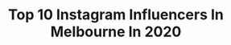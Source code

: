 ---
title: Top 10 Instagram Influencers In Melbourne In 2020
description: >-
  Find top Instagram influencers in Melbourne in 2020. Most popular hashtags: #fyp #naturalmakeup #portraitaus #idealportrait.
platform: Instagram
profiles:
  - username: "thomas_bellchambers"
    fullname: >-
      Thomas Bellchambers
    location: "Australia"
    followers: 30385
    engagement: 730
    commentsToLikes: 0.010225
    avatar: "https://scontent-atl3-1.cdninstagram.com/v/t51.2885-19/s320x320/53430075_397311514399420_5094236954321485824_n.jpg?_nc_ht=scontent-atl3-1.cdninstagram.com&_nc_ohc=d3alhG07UHMAX9E2uxD&oh=275677a25bd5188ffc8a96b61b3d48ea&oe=5EB92E73"
    verified: true
    hashtags: "#summerofracing, #politixmenswear, #tiwiminis, #caufield"
  - username: "visualsbydf"
    fullname: >-
      df
    location: "Australia"
    followers: 4228
    engagement: 2542
    commentsToLikes: 0.036421
    avatar: "https://scontent-lhr8-1.cdninstagram.com/v/t51.2885-19/s320x320/49441604_287635562110791_1498875545432096768_n.jpg?_nc_ht=scontent-lhr8-1.cdninstagram.com&_nc_ohc=9yhmtrg5fkQAX-Akorv&oh=2931aaf5160ec9ec14b395c4b9b7888e&oe=5EBC3D54"
    verified: false
    hashtags: ""
  - username: "keenan.te"
    fullname: >-
      Keenan Te
    location: "Australia"
    followers: 27359
    engagement: 824
    commentsToLikes: 0.139494
    avatar: "https://scontent-ams4-1.cdninstagram.com/v/t51.2885-19/s320x320/89481725_1894496250849655_6080413496191746048_n.jpg?_nc_ht=scontent-ams4-1.cdninstagram.com&_nc_ohc=G2cGKU0RlhkAX_nRbSj&oh=c0cebdc9aae006098f808ad351ff7a83&oe=5EBAE939"
    verified: false
    hashtags: "#brunomars, #chrisbrown, #victorious, #sidehustle"
  - username: "julianjoseduarte"
    fullname: >-
      JULIAN JOSE DUARTE 🇨🇱🇵🇹
    location: "Australia"
    followers: 5090
    engagement: 3475
    commentsToLikes: 0.113859
    avatar: "https://scontent-ams4-1.cdninstagram.com/v/t51.2885-19/s320x320/83417866_161970671766292_7098436048035774464_n.jpg?_nc_ht=scontent-ams4-1.cdninstagram.com&_nc_ohc=b89bWMafQZgAX_8IoML&oh=b5f1e6fd86164921c24edf59297e2354&oe=5EBD1583"
    verified: false
    hashtags: "#duet, #xyzbca, #xybca, #helpme"
  - username: "ajsecic"
    fullname: >-
      Alisha
    location: "Australia"
    followers: 3075
    engagement: 3571
    commentsToLikes: 0.189016
    avatar: "https://scontent-ams4-1.cdninstagram.com/v/t51.2885-19/s320x320/62266400_732258010523418_5658787036463628288_n.jpg?_nc_ht=scontent-ams4-1.cdninstagram.com&_nc_ohc=FgGr3J4acogAX_mH9Ky&oh=3bdad133c1a3ea9cbc26008973489885&oe=5E87BC73"
    verified: false
    hashtags: "#undiscovered, #jeffreestar, #thelist, #hoodedeyesmakeup"
  - username: "keep.calm.and.mommy.on"
    fullname: >-
      Nadine
    location: "Australia"
    followers: 68400
    engagement: 1185
    commentsToLikes: 0.097980
    avatar: "https://scontent-ams4-1.cdninstagram.com/v/t51.2885-19/s320x320/81551773_1655586531247357_452940211584761856_n.jpg?_nc_ht=scontent-ams4-1.cdninstagram.com&_nc_ohc=8Gsp1fRqEjcAX8IzP3J&oh=a66921090fbcd88cc37edfe965464f26&oe=5E96F989"
    verified: false
    hashtags: "#classygirl, #styleoftheday, #lookoftheday, #whowhatwearing"
  - username: "tshadelrosario"
    fullname: >-
      𝐓𝐈𝐒𝐇 💓 𝐋𝐈𝐅𝐄 / 𝐒𝐓𝐘𝐋𝐄 & 𝐁𝐄𝐀𝐔𝐓𝐘
    location: "Australia"
    followers: 26340
    engagement: 1621
    commentsToLikes: 0.051029
    avatar: "https://scontent-ams4-1.cdninstagram.com/v/t51.2885-19/s320x320/89685875_508991236660910_1484400569341706240_n.jpg?_nc_ht=scontent-ams4-1.cdninstagram.com&_nc_ohc=IIU5Jciqn4MAX8nWRIk&oh=0eddfb8cb929d76fdca1032dd9e4bdd7&oe=5EB98A78"
    verified: false
    hashtags: "#oscarwylee, #hapakristin, #myeotd, #tbt"
  - username: "parisbishop__"
    fullname: >-
      Paris Bishop 👼🏼🦋
    location: "Australia"
    followers: 140847
    engagement: 513
    commentsToLikes: 0.080923
    avatar: "https://scontent-ams4-1.cdninstagram.com/v/t51.2885-19/s320x320/53796726_401062997360053_5642402629582585856_n.jpg?_nc_ht=scontent-ams4-1.cdninstagram.com&_nc_ohc=Z5fQWVaPByEAX9k5K7C&oh=68e2ac7bec88cb3f572e79ed066767ed&oe=5EBB4AD9"
    verified: false
    hashtags: "#wbpromotion, #moombafestival2020, #nationalinstituteofdramaticarts, #nidaopen"
  - username: "mackhorton"
    fullname: >-
      uoʇɹoɥ ʞɔɐɯ
    location: "Australia"
    followers: 75269
    engagement: 521
    commentsToLikes: 0.123439
    avatar: "https://scontent-ams4-1.cdninstagram.com/v/t51.2885-19/s320x320/29093604_164955307649971_3413808386758672384_n.jpg?_nc_ht=scontent-ams4-1.cdninstagram.com&_nc_ohc=0reIFuUXPgMAX8_X3OV&oh=4d3e8d447d24ae59001729cf98b0e4c1&oe=5EB7F116"
    verified: true
    hashtags: "#olympicsunleashed, #tokyo2020, #seinfeld, #topgun"
  - username: "mikayla_stevens.06"
    fullname: >-
      MIKAYLA STEVENS
    location: "Australia"
    followers: 40986
    engagement: 778
    commentsToLikes: 0.038972
    avatar: "https://scontent-ams4-1.cdninstagram.com/v/t51.2885-19/s320x320/87309035_839605363117877_8285079359518146560_n.jpg?_nc_ht=scontent-ams4-1.cdninstagram.com&_nc_ohc=luRAvqpiu1cAX_YifHI&oh=ecb743be26b44bd6f7a16378af31bdfb&oe=5EBB376B"
    verified: false
    hashtags: "#modelling, #groupshoot, #picturesnme, #ajcophotography"
---